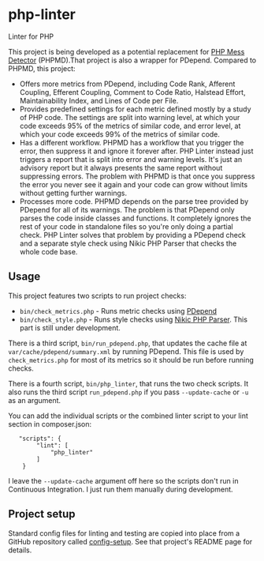 # php-linter

Linter for PHP

This project is being developed as a potential replacement for
[PHP Mess Detector](https://phpmd.org/) (PHPMD).That project is also a wrapper for PDepend. Compared
to PHPMD, this project:

-   Offers more metrics from PDepend, including Code Rank, Afferent Coupling, Efferent Coupling,
    Comment to Code Ratio, Halstead Effort, Maintainability Index, and Lines of Code per File.
-   Provides predefined settings for each metric defined mostly by a study of PHP code. The settings
    are split into warning level, at which your code exceeds 95% of the metrics of similar code, and
    error level, at which your code exceeds 99% of the metrics of similar code.
-   Has a different workflow. PHPMD has a workflow that you trigger the error, then suppress it and
    ignore it forever after. PHP Linter instead just triggers a report that is split into error and
    warning levels. It's just an advisory report but it always presents the same report without
    suppressing errors. The problem with PHPMD is that once you suppress the error you never see it
    again and your code can grow without limits without getting further warnings.
-   Processes more code. PHPMD depends on the parse tree provided by PDepend for all of its
    warnings. The problem is that PDepend only parses the code inside classes and functions. It
    completely ignores the rest of your code in standalone files so you're only doing a partial
    check. PHP Linter solves that problem by providing a PDepend check and a separate style check
    using Nikic PHP Parser that checks the whole code base.

## Usage

This project features two scripts to run project checks:

-   `bin/check_metrics.php` - Runs metric checks using [PDepend](https://pdepend.org/)
-   `bin/check_style.php` - Runs style checks using
    [Nikic PHP Parser](https://github.com/nikic/PHP-Parser). This part is still under development.

There is a third script, `bin/run_pdepend.php`, that updates the cache file at
`var/cache/pdepend/summary.xml` by running PDepend. This file is used by `check_metrics.php` for
most of its metrics so it should be run before running checks.

There is a fourth script, `bin/php_linter`, that runs the two check scripts. It also runs the third
script `run_pdepend.php` if you pass `--update-cache` or `-u` as an argument.

You can add the individual scripts or the combined linter script to your lint section in
composer.json:

```
   "scripts": {
        "lint": [
            "php_linter"
        ]
    }
```

I leave the `--update-cache` argument off here so the scripts don't run in Continuous Integration. I
just run them manually during development.

## Project setup

Standard config files for linting and testing are copied into place from a GitHub repository called
[config-setup](https://github.com/douglasgreen/config-setup). See that project's README page for
details.
